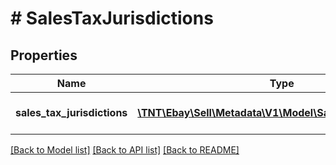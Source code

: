 # # SalesTaxJurisdictions

## Properties

Name | Type | Description | Notes
------------ | ------------- | ------------- | -------------
**sales_tax_jurisdictions** | [**\TNT\Ebay\Sell\Metadata\V1\Model\SalesTaxJurisdiction[]**](SalesTaxJurisdiction.md) | A list of sales tax jurisdictions. | [optional]

[[Back to Model list]](../../README.md#models) [[Back to API list]](../../README.md#endpoints) [[Back to README]](../../README.md)
